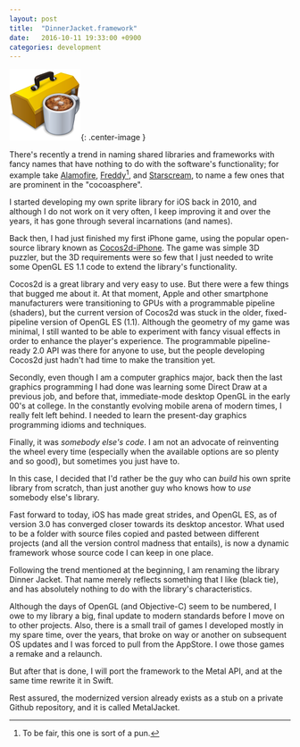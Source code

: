 ```yaml
---
layout: post
title:  "DinnerJacket.framework"
date:   2016-10-11 19:33:00 +0900
categories: development 
---
```


![Frameworks Icon](/assets/images/FrameworkIcon.png){: .center-image }


There's recently a trend in naming shared libraries and frameworks with fancy names that have nothing to do with the software's functionality; for example take [Alamofire](https://github.com/Alamofire/Alamofire), [Freddy](https://github.com/bignerdranch/Freddy)[^1], and [Starscream](https://github.com/daltoniam/starscream), to name a few ones that are prominent in the "cocoasphere".

I started developing my own sprite library for iOS back in 2010, and although I do not work on it very often, I keep improving it and over the years, it has gone through several incarnations (and names). 

Back then, I had just finished my first iPhone game, using the popular open-source library known as [Cocos2d-iPhone](http://cocos2d-objc.org). 
The game was simple 3D puzzler, but the 3D requirements were so few that I just needed to write some OpenGL ES 1.1 code to extend the library's functionality. 

Cocos2d is a great library and very easy to use. But there were a few things that bugged me about it. At that moment, Apple and other smartphone manufacturers were transitioning to GPUs with a programmable pipeline (shaders), but the current version of Cocos2d was stuck in the older, fixed-pipeline version of OpenGL ES (1.1).
Although the geometry of my game was minimal, I still wanted to be able to experiment with fancy visual effects in order to
enhance the player's experience. The programmable pipeline-ready 2.0 API was there for anyone to use, but the people developing Cocos2d just hadn't had time to make the transition yet.

Secondly, even though I am a computer graphics major, back then the last graphics programming I had done was learning some Direct Draw at a previous job, and before that, immediate-mode desktop OpenGL in the early 00's at college. In the constantly evolving mobile arena of modern times, I really felt left behind. I needed to learn the present-day graphics programming idioms and techniques.

Finally, it was _somebody else's code_. I am not an advocate of reinventing the wheel every time (especially when the available options are so plenty and so good), but sometimes you just have to. 

In this case, I decided that I'd rather be the guy who can _build_ his own sprite library from scratch, than just another guy who knows how to _use_ somebody else's library.

Fast forward to today, iOS has made great strides, and OpenGL ES, as of version 3.0 has converged closer towards its desktop ancestor. What used to be a folder with source files copied and pasted between different projects (and all the version control madness that entails), is now a dynamic framework whose source code I can keep in one place.

Following the trend mentioned at the beginning, I am renaming the library Dinner Jacket. That name merely reflects something that I like (black tie), and has absolutely nothing to do with the library's characteristics.

Although the days of OpenGL (and Objective-C) seem to be numbered, I owe to my library a big, final update to modern standards before I move on to other projects. Also, there is a small trail of games I developed mostly in my spare time, over the years, that broke on way or another on subsequent OS updates and I was forced to pull from the AppStore. I owe those games a remake and a relaunch.

But after that is done, I will port the framework to the Metal API, and at the same time rewrite it in Swift.

Rest assured, the modernized version already exists as a stub on a private Github repository, and it is called MetalJacket.


[^1]: To be fair, this one is sort of a pun.
